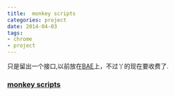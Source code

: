 ```yaml
---
title:  monkey scripts
categories: project
date: 2014-04-03
tags:
- chrome
- project
---
```



只是留出一个接口,以前放在[BAE](http://developer.baidu.com/cloud/rt)上，不过丫的现在要收费了.

### [monkey scripts](/project/monkeysripts/)
